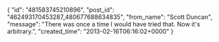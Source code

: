  {
   "id": "481583745210896",
   "post_id": "462493170453287_480677688634835",
   "from_name": "Scott Duncan",
   "message": "There was once a time I would have tried that. Now it's arbitrary.",
   "created_time": "2013-02-16T06:16:02+0000"
 }
